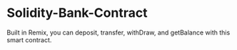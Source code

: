 # Solidity-Bank-Contract
Built in Remix, you can deposit, transfer, withDraw, and getBalance with this smart contract. 
